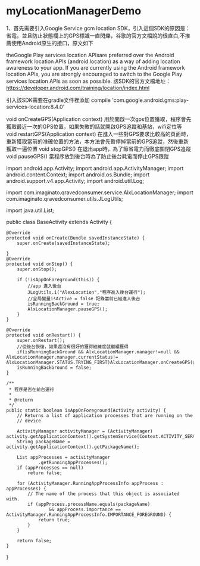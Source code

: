 # myLocationManagerDemo
1、首先需要引入Google Service gcm location SDK，引入這個SDK的原因是：省電。並且防止狀態欄上的GPS標識一直閃爍，谷歌的官方文檔說的很直白,不推薦使用Android原生的接口，原文如下

theGoogle Play services location APIsare preferred over the Android framework location APIs (android.location) as a way of adding location awareness to your app. If you are currently using the Android framework location APIs, you are strongly encouraged to switch to the Google Play services location APIs as soon as possible.
該SDK的官方文檔地址：https://developer.android.com/training/location/index.html

引入該SDK需要在gradle文件裡添加
compile 'com.google.android.gms:play-services-location:8.4.0'

void onCreateGPS(Application context)
用於開啟一次gps位置獲取，程序會先獲取最近一次的GPS位置，如果失敗的話就開啟GPS追蹤和基站，wifi定位等
void restartGPS(Application context)
在進入一些對GPS要求比較高的頁面時，重新獲取當前的准確位置的方法，本方法會先暫停掉當前的GPS追蹤，然後重新獲取一遍位置
void stopGPS()
在退出app時，為了節省電力而徹底關閉GPS追蹤
void pauseGPS()
當程序放到後台時為了防止後台耗電而停止GPS跟蹤

import android.app.Activity;
import android.app.ActivityManager;
import android.content.Context;
import android.os.Bundle;
import android.support.v4.app.Activity;
import android.util.Log;

import com.imaginato.qravedconsumer.service.AlxLocationManager;
import com.imaginato.qravedconsumer.utils.JLogUtils;

import java.util.List;

public class BaseActivity extends Activity {
	
	@Override
	protected void onCreate(Bundle savedInstanceState) {
		super.onCreate(savedInstanceState);

	}
	@Override
	protected void onStop() {
		super.onStop();

		if (!isAppOnForeground(this)) {
			//app 進入後台
			JLogUtils.i("AlexLocation","程序進入後台運行");
			//全局變量isActive = false 記錄當前已經進入後台
			isRunningBackGround = true;
			AlxLocationManager.pauseGPS();
		}
	}

	@Override
	protected void onRestart() {
		super.onRestart();
		//從後台恢復，如果還沒有很好的獲得經緯度就繼續獲得
		if(isRunningBackGround && AlxLocationManager.manager!=null && AlxLocationManager.manager.currentStatus!= AlxLocationManager.STATUS.TRYING_FIRST)AlxLocationManager.onCreateGPS(getApplication());
		isRunningBackGround = false;
	}

	/**
	 * 程序是否在前台運行
	 *
	 * @return
	 */
	public static boolean isAppOnForeground(Activity activity) {
		// Returns a list of application processes that are running on the
		// device

		ActivityManager activityManager = (ActivityManager) activity.getApplicationContext().getSystemService(Context.ACTIVITY_SERVICE);
		String packageName = activity.getApplicationContext().getPackageName();

		List appProcesses = activityManager
				.getRunningAppProcesses();
		if (appProcesses == null)
			return false;

		for (ActivityManager.RunningAppProcessInfo appProcess : appProcesses) {
			// The name of the process that this object is associated with.
			if (appProcess.processName.equals(packageName)
					&& appProcess.importance == ActivityManager.RunningAppProcessInfo.IMPORTANCE_FOREGROUND) {
				return true;
			}
		}

		return false;
	}

}



